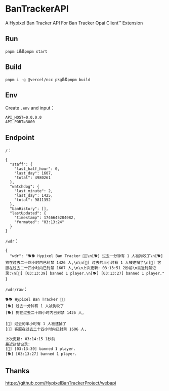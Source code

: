 # BanTrackerAPI
A Hypixel Ban Tracker API For Ban Tracker Opai Client™ Extension

## Run
`pnpm i`&&`pnpm start`

## Build
`pnpm i -g @vercel/ncc pkg`&&`pnpm build`

## Env
Create `.env` and input：
```
API_HOST=0.0.0.0
API_PORT=3000
```

## Endpoint
`/`：
```
{
  "staff": {
    "last_half_hour": 0,
    "last_day": 1607,
    "total": 4980261
  },
  "watchdog": {
    "last_minute": 2,
    "last_day": 1425,
    "total": 9811352
  },
  "banHistory": [],
  "lastUpdated": {
    "timestamp": 1746645204082,
    "formated": "03:13:24"
  }
}
```
`/wdr`：
```
{
  "wdr": "🐕🐕 Hypixel Ban Tracker 👮‍👮‍\n[🐕] 过去一分钟有 1 人被狗咬了\n[🐕‍] 狗在过去二十四小时内已封禁 1426 人,\n\n[👮‍] 过去的半小时有 1 人被逮捕了\n[👮‍] 客服在过去二十四小时内已封禁 1607 人,\n\n上次更新: 03:13:51 2秒前\n最近封禁记录:\n[👮] [03:13:39] banned 1 player.\n[🐕] [03:13:27] banned 1 player."
}
```
`/wdr/raw`：
```
🐕🐕 Hypixel Ban Tracker 👮‍👮‍
[🐕] 过去一分钟有 1 人被狗咬了
[🐕‍] 狗在过去二十四小时内已封禁 1426 人,

[👮‍] 过去的半小时有 1 人被逮捕了
[👮‍] 客服在过去二十四小时内已封禁 1606 人,

上次更新: 03:14:15 1秒前
最近封禁记录:
[👮] [03:13:39] banned 1 player.
[🐕] [03:13:27] banned 1 player.
```

## Thanks
https://github.com/HypixelBanTrackerProject/webapi